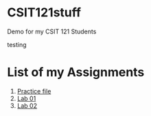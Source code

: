 # CSIT121stuff
Demo for my CSIT 121 Students

testing

<h1>List of my Assignments</h1>

<ol>
<li><a href="practice/demo.html">Practice file</a></li>
<li><a href="lab01/aboutme.html">Lab 01</a></li>
<li><a href="lab02/">Lab 02</a></li>
</ol>
